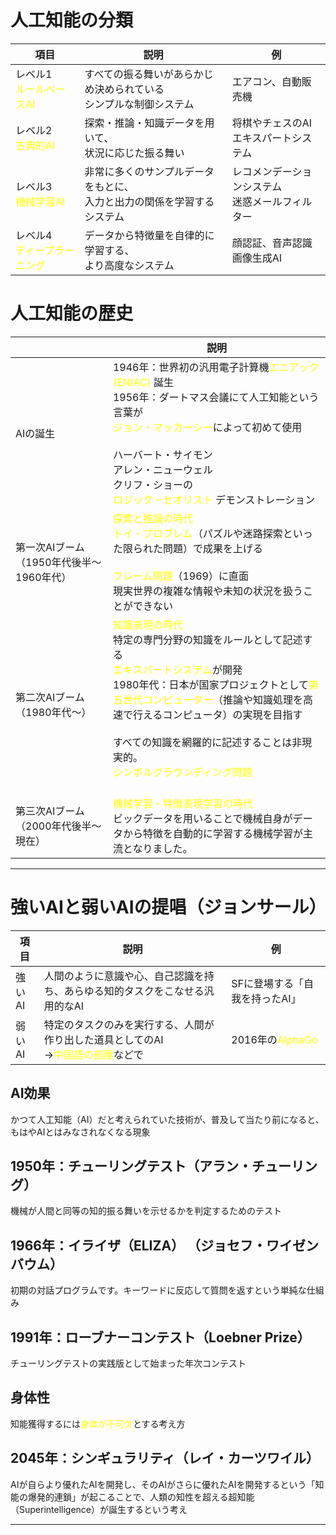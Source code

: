 # 人工知能の分類

| 項目                                             | 説明                                      | 例                           |
| ---------------------------------------------- | --------------------------------------- | --------------------------- |
| レベル1<br><font color="#ffff00">ルールベースAI</font>  | すべての振る舞いがあらかじめ決められている<br>シンプルな制御システム    | エアコン、自動販売機                  |
| レベル2<br><font color="#ffff00">古典的AI</font>     | 探索・推論・知識データを用いて、<br>状況に応じた振る舞い          | 将棋やチェスのAI<br>エキスパートシステム     |
| レベル3<br><font color="#ffff00">機械学習AI</font>    | 非常に多くのサンプルデータをもとに、<br>入力と出力の関係を学習するシステム | レコメンデーションシステム<br>迷惑メールフィルター |
| レベル4<br><font color="#ffff00">ディープラーニング</font> | データから特徴量を自律的に学習する、<br>より高度なシステム         | 顔認証、音声認識<br>画像生成AI          |
# 人工知能の歴史

|                           | 説明                                                                                                                                                                                                                                                                                              |
| ------------------------- | ----------------------------------------------------------------------------------------------------------------------------------------------------------------------------------------------------------------------------------------------------------------------------------------------- |
| AIの誕生                     | 1946年：世界初の汎用電子計算機<font color="#ffff00">エニアック(ENIAC) </font>誕生<br>1956年：ダートマス会議にて人工知能という言葉が<br><font color="#ffff00">ジョン・マッカーシー</font>によって初めて使用<br><br>ハーバート・サイモン<br>アレン・ニューウェル<br>クリフ・ショーの<br><font color="#ffff00">ロジック・セオリスト</font> デモンストレーション                                                |
| 第一次AIブーム（1950年代後半〜1960年代） | <font color="#ffff00">探索と推論の時代</font><br><font color="#ffff00">トイ・プロブレム</font>（パズルや迷路探索といった限られた問題）で成果を上げる<br><br><font color="#ffff00">フレーム問題</font>（1969）に直面<br>現実世界の複雑な情報や未知の状況を扱うことができない                                                                                                     |
| 第二次AIブーム（1980年代〜）         | <font color="#ffff00">知識表現の時代</font><br>特定の専門分野の知識をルールとして記述する<br><font color="#ffff00">エキスパートシステム</font>が開発<br>1980年代：日本が国家プロジェクトとして<font color="#ffff00">第五世代コンピューター</font>（推論や知識処理を高速で行えるコンピュータ）の実現を目指す<br><br>すべての知識を網羅的に記述することは非現実的。<br><font color="#ffff00">シンボルグラウンディング問題</font><br><br> |
| 第三次AIブーム（2000年代後半〜現在）     | <font color="#ffff00">機械学習・特徴表現学習の時代</font><br>ビックデータを用いることで機械自身がデータから特徴を自動的に学習する機械学習が主流となりました。                                                                                                                                                                                                 |

---
# 強いAIと弱いAIの提唱（ジョンサール）

| 項目   | 説明                                                                        | 例                                          |
| ---- | ------------------------------------------------------------------------- | ------------------------------------------ |
| 強いAI | 人間のように意識や心、自己認識を持ち、あらゆる知的タスクをこなせる汎用的なAI                                   | SFに登場する「自我を持ったAI」                          |
| 弱いAI | 特定のタスクのみを実行する、人間が作り出した道具としてのAI<br>→<font color="#ffff00">中国語の部屋</font>などで | 2016年の<font color="#ffff00">AlphaGo</font> |
## AI効果
かつて人工知能（AI）だと考えられていた技術が、普及して当たり前になると、もはやAIとはみなされなくなる現象
## 1950年：チューリングテスト（アラン・チューリング）
機械が人間と同等の知的振る舞いを示せるかを判定するためのテスト
## 1966年：イライザ（ELIZA） （ジョセフ・ワイゼンバウム）
初期の対話プログラムです。キーワードに反応して質問を返すという単純な仕組み
## 1991年：ローブナーコンテスト（Loebner Prize） 
 チューリングテストの実践版として始まった年次コンテスト
## 身体性
知能獲得するには<font color="#ffff00">身体が不可欠</font>とする考え方
## 2045年：シンギュラリティ（レイ・カーツワイル）
AIが自らより優れたAIを開発し、そのAIがさらに優れたAIを開発するという「知能の爆発的連鎖」が起こることで、人類の知性を超える超知能（Superintelligence）が誕生するという考え

---